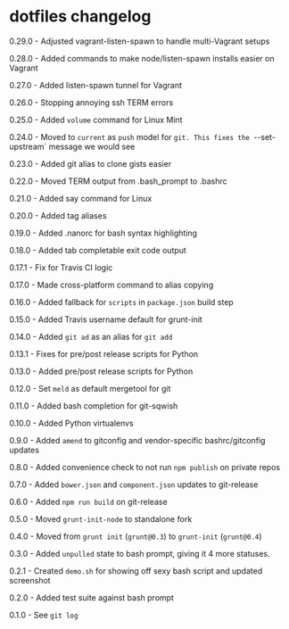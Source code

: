 # dotfiles changelog
0.29.0 - Adjusted vagrant-listen-spawn to handle multi-Vagrant setups

0.28.0 - Added commands to make node/listen-spawn installs easier on Vagrant

0.27.0 - Added listen-spawn tunnel for Vagrant

0.26.0 - Stopping annoying ssh TERM errors

0.25.0 - Added `volume` command for Linux Mint

0.24.0 - Moved to `current` as `push` model for `git. This fixes the `--set-upstream` message we would see

0.23.0 - Added git alias to clone gists easier

0.22.0 - Moved TERM output from .bash_prompt to .bashrc

0.21.0 - Added say command for Linux

0.20.0 - Added tag aliases

0.19.0 - Added .nanorc for bash syntax highlighting

0.18.0 - Added tab completable exit code output

0.17.1 - Fix for Travis CI logic

0.17.0 - Made cross-platform command to alias copying

0.16.0 - Added fallback for `scripts` in `package.json` build step

0.15.0 - Added Travis username default for grunt-init

0.14.0 - Added `git ad` as an alias for `git add`

0.13.1 - Fixes for pre/post release scripts for Python

0.13.0 - Added pre/post release scripts for Python

0.12.0 - Set `meld` as default mergetool for git

0.11.0 - Added bash completion for git-sqwish

0.10.0 - Added Python virtualenvs

0.9.0 - Added `amend` to gitconfig and vendor-specific bashrc/gitconfig updates

0.8.0 - Added convenience check to not run `npm publish` on private repos

0.7.0 - Added `bower.json` and `component.json` updates to git-release

0.6.0 - Added `npm run build` on git-release

0.5.0 - Moved `grunt-init-node` to standalone fork

0.4.0 - Moved from `grunt init` (`grunt@0.3`) to `grunt-init` (`grunt@0.4`)

0.3.0 - Added `unpulled` state to bash prompt, giving it 4 more statuses.

0.2.1 - Created `demo.sh` for showing off sexy bash script and updated screenshot

0.2.0 - Added test suite against bash prompt

0.1.0 - See `git log`
